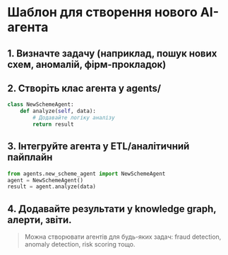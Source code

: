 # Шаблон для створення нового AI-агента

## 1. Визначте задачу (наприклад, пошук нових схем, аномалій, фірм-прокладок)

## 2. Створіть клас агента у agents/
```python
class NewSchemeAgent:
    def analyze(self, data):
        # Додавайте логіку аналізу
        return result
```

## 3. Інтегруйте агента у ETL/аналітичний пайплайн
```python
from agents.new_scheme_agent import NewSchemeAgent
agent = NewSchemeAgent()
result = agent.analyze(data)
```

## 4. Додавайте результати у knowledge graph, алерти, звіти.

> Можна створювати агентів для будь-яких задач: fraud detection, anomaly detection, risk scoring тощо.
